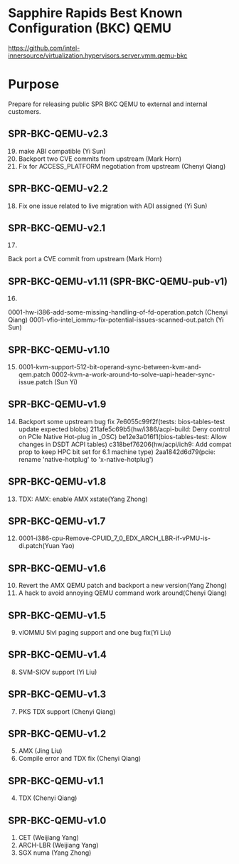 Sapphire Rapids Best Known Configuration (BKC) QEMU
=====================================================
https://github.com/intel-innersource/virtualization.hypervisors.server.vmm.qemu-bkc

Purpose
=======
Prepare for releasing public SPR BKC QEMU to external and internal customers.

SPR-BKC-QEMU-v2.3
-----------------

19. make ABI compatible (Yi Sun)
20. Backport two CVE commits from upstream (Mark Horn)
21. Fix for ACCESS_PLATFORM negotiation from upstream (Chenyi Qiang)

SPR-BKC-QEMU-v2.2
-----------------

18. Fix one issue related to live migration with ADI assigned (Yi Sun)

SPR-BKC-QEMU-v2.1
-----------------

17.
Back port a CVE commit from upstream (Mark Horn)

SPR-BKC-QEMU-v1.11 (SPR-BKC-QEMU-pub-v1)
----------------------------------------

16.
0001-hw-i386-add-some-missing-handling-of-fd-operation.patch (Chenyi Qiang)
0001-vfio-intel_iommu-fix-potential-issues-scanned-out.patch (Yi Sun)

SPR-BKC-QEMU-v1.10
----------------

15. 0001-kvm-support-512-bit-operand-sync-between-kvm-and-qem.patch
0002-kvm-a-work-around-to-solve-uapi-header-sync-issue.patch (Sun Yi)

SPR-BKC-QEMU-v1.9
----------------

14. Backport some upstream bug fix
7e6055c99f2f(tests: bios-tables-test update expected blobs)
211afe5c69b5(hw/i386/acpi-build: Deny control on PCIe Native Hot-plug in _OSC)
be12e3a016f1(bios-tables-test: Allow changes in DSDT ACPI tables)
c318bef76206(hw/acpi/ich9: Add compat prop to keep HPC bit set for 6.1 machine type)
2aa1842d6d79(pcie: rename 'native-hotplug' to 'x-native-hotplug')

SPR-BKC-QEMU-v1.8
----------------

13. TDX: AMX: enable AMX xstate(Yang Zhong)

SPR-BKC-QEMU-v1.7
----------------

12. 0001-i386-cpu-Remove-CPUID_7_0_EDX_ARCH_LBR-if-vPMU-is-di.patch(Yuan Yao)

SPR-BKC-QEMU-v1.6
----------------

10. Revert the AMX QEMU patch and backport a new version(Yang Zhong)
11. A hack to avoid annoying QEMU command work around(Chenyi Qiang)

SPR-BKC-QEMU-v1.5
----------------

9. vIOMMU 5lvl paging support and one bug fix(Yi Liu)

SPR-BKC-QEMU-v1.4
----------------

8. SVM-SIOV support (Yi Liu)

SPR-BKC-QEMU-v1.3
----------------

7. PKS TDX support (Chenyi Qiang)

SPR-BKC-QEMU-v1.2
----------------

5. AMX (Jing Liu)
6. Compile error and TDX fix (Chenyi Qiang)

SPR-BKC-QEMU-v1.1
----------------

4. TDX (Chenyi Qiang)

SPR-BKC-QEMU-v1.0
---------------

1. CET (Weijiang Yang)
2. ARCH-LBR (Weijiang Yang)
2. SGX numa (Yang Zhong)
